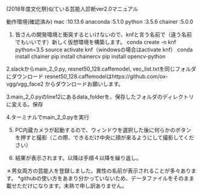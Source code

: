 (2018年度文化祭)似ている芸能人診断ver2.0マニュアル

動作環境(確認済み)
mac      :10.13.6
anaconda :5.1.0
python   :3.5.6
chainer  :5.0.0

1. 皆さんの開発環境と衝突するといけないので、knfと言う名前で（違う名前でもいいです）新しく仮想環境を構築します。
conda create -n knf python=3.5
source activate knf（windowsの場合はactivate knf）
conda install chainer
pip install chainercv
pip install opencv-python

2.slackからmain_2_0.py, resnet50_128.caffemodel, vec_list.txtを同じフォルダにダウンロード
resnet50_128.caffemodelはhttps://github.com/ox-vgg/vgg_face2 からダウンロードお願いします。

3.main_2_0.pyのline12にあるdata_folderを、保存したフォルダのディレクトリに変える。保存

4.ターミナルでmain_2_0.pyを実行

5. PC内蔵カメラが起動するので、ウィンドウを選択した後に何らかのボタンを押すと撮影（この際、できるだけ中央に顔が来るようにして撮影してください）

6. 結果が表示されます。以降は手順４以降を繰り返し。


＊男女両方の芸能人を登録しました。異性の名前が表示されることが多々あります。
*githubの使い方をあまり分かっていないため、データファイルをそのまま載せただけになります。未熟で申し訳ありません。
